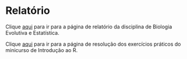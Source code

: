 # Relatório

Clique [aqui](https://brunopiato.github.io/R/relatorio/relatorio.html) para ir para a página de relatório da disciplina de Biologia Evolutiva e Estatística.

Clique [aqui](https://brunopiato.github.io/R/resolucao/resolucao.html) para ir para a página de resolução dos exercícios práticos do minicurso de Introdução ao R.

